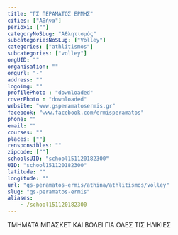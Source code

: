 ```yaml
---
title: "ΓΣ ΠΕΡΑΜΑΤΟΣ ΕΡΜΗΣ"
cities: ["Αθήνα"]
perioxi: [""]
categoryNoSLug: "Αθλητισμός"
subcategoriesNoSLug: ["Volley"]
categories: ["athlitismos"]
subcategories: ["volley"]
orgUID: ""
organisation: ""
orgurl: "-"
address: ""
logoimg: ""
profilePhoto : "downloaded"
coverPhoto : "downloaded"
website: "www.gsperamatosermis.gr"
facebook: "www.facebook.com/ermisperamatos"
phone: ""
email: ""
courses: ""
places: [""]
rensponsibles: ""
zipcode: [""]
schoolsUID: "school151120182300"
UID: "school151120182300"
latitude: ""
longitude: ""
url: "gs-peramatos-ermis/athina/athlitismos/volley"
slug: "gs-peramatos-ermis"
aliases:
    - /school151120182300
---
```



ΤΜΗΜΑΤΑ ΜΠΑΣΚΕΤ ΚΑΙ ΒΟΛΕΙ ΓΙΑ ΟΛΕΣ ΤΙΣ ΗΛΙΚΙΕΣ

